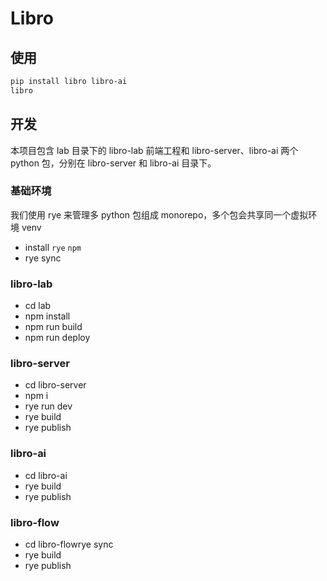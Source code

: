 # Libro

## 使用

```sh
pip install libro libro-ai
libro
```

## 开发

本项目包含 lab 目录下的 libro-lab 前端工程和 libro-server、libro-ai 两个 python 包，分别在 libro-server 和 libro-ai 目录下。

### 基础环境

我们使用 rye 来管理多 python 包组成 monorepo，多个包会共享同一个虚拟环境 venv

- install `rye` `npm`
- rye sync

### libro-lab

- cd lab
- npm install
- npm run build
- npm run deploy

### libro-server

- cd libro-server
- npm i
- rye run dev
- rye build
- rye publish

### libro-ai

- cd libro-ai
- rye build
- rye publish

### libro-flow

- cd libro-flowrye sync
- rye build
- rye publish
